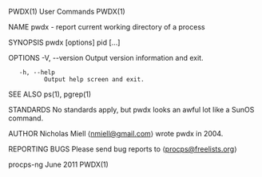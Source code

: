 PWDX(1)                                                            User Commands                                                           PWDX(1)

NAME
       pwdx - report current working directory of a process

SYNOPSIS
       pwdx [options] pid [...]

OPTIONS
       -V, --version
              Output version information and exit.

       -h, --help
              Output help screen and exit.

SEE ALSO
       ps(1), pgrep(1)

STANDARDS
       No standards apply, but pwdx looks an awful lot like a SunOS command.

AUTHOR
       Nicholas Miell ⟨nmiell@gmail.com⟩ wrote pwdx in 2004.

REPORTING BUGS
       Please send bug reports to ⟨procps@freelists.org⟩

procps-ng                                                            June 2011                                                             PWDX(1)
